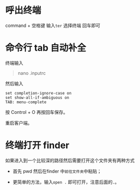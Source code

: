 # 呼出终端

command + 空格键 输入`ter` 选择终端 回车即可

# 命令行 tab 自动补全

终端输入

> nano .inputrc

然后输入

	set completion-ignore-case on
	set show-all-if-ambiguous on
	TAB: menu-complete

按 Control + O 再按回车保存。

重启客户端。

# 终端打开 finder

如果进入到一个比较深的路径然后需要打开这个文件夹有两种方式

- 首先 pwd 然后在finder 中`前往文件夹`中粘贴；

- 更简单的方法，输入`open .` 即可打开，注意后面的`.`。


